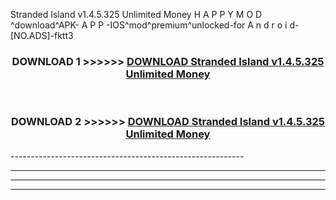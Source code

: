  Stranded Island v1.4.5.325 Unlimited Money  H A P P Y M O D ^download^APK- A P P -IOS^mod^premium^unlocked-for A n d r o i d-[NO.ADS]-fktt3



<div align="center">

<h3>DOWNLOAD 1 >>>>>> <a href="https://en-mod.web.app/?en= Stranded Island v1.4.5.325 Unlimited Money ">DOWNLOAD Stranded Island v1.4.5.325 Unlimited Money  </a></h3><br>

<h3>DOWNLOAD 2 >>>>>> <a href="https://en-mod.web.app/?en= Stranded Island v1.4.5.325 Unlimited Money ">DOWNLOAD Stranded Island v1.4.5.325 Unlimited Money  </a></h3>

</div>
----------------------------------------------------------

----------------------------------------------------------

----------------------------------------------------------

----------------------------------------------------------




